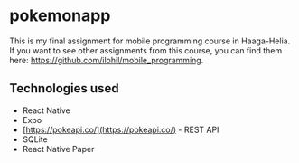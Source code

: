 # pokemonapp
This is my final assignment for mobile programming course in Haaga-Helia. If you want to see other assignments from this course, you can find them here: https://github.com/ilohil/mobile_programming.

## Technologies used

- React Native
- Expo
- [https://pokeapi.co/](https://pokeapi.co/) - REST API
- SQLite
- React Native Paper
